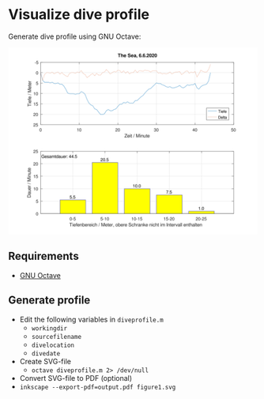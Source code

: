 # Visualize dive profile
Generate dive profile using GNU Octave:

![example](example.svg) 

## Requirements
 * [GNU Octave](https://www.gnu.org/software/octave/) 

## Generate profile
* Edit the following variables in `diveprofile.m`
  * `workingdir`
  * `sourcefilename`
  * `divelocation`
  * `divedate`
* Create SVG-file
  * `octave diveprofile.m 2> /dev/null`
* Convert SVG-file to PDF (optional)
* `inkscape --export-pdf=output.pdf figure1.svg`
 